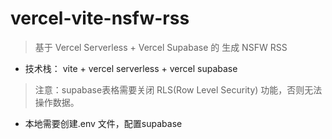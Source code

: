# vercel-vite-nsfw-rss
> 基于 Vercel Serverless + Vercel Supabase 的 生成 NSFW RSS

- 技术栈： vite + vercel serverless + vercel supabase
> 注意：supabase表格需要关闭 RLS(Row Level Security) 功能，否则无法操作数据。


- 本地需要创建.env 文件，配置supabase

